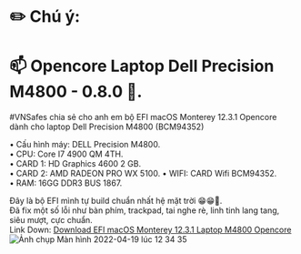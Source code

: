 # ✏️  Chú ý: 
# 📫 Opencore Laptop Dell Precision M4800 - 0.8.0 🥰.              
 
#VNSafes chia sẻ cho anh em bộ EFI macOS Monterey 12.3.1 Opencore dành cho laptop Dell Precision M4800 (BCM94352)

• Cấu hình máy: DELL Precision M4800.                                 
• CPU: Core I7 4900 QM 4TH.                                                     
• CARD 1: HD Graphics 4600 2 GB.                                           
• CARD 2: AMD RADEON PRO WX 5100.
• WIFI: CARD Wifi BCM94352.                                                    
• RAM: 16GG DDR3 BUS 1867.                     

Đây là bộ EFI mình tự build chuẩn nhất hệ mặt trời 😁😁🤪.                                                                                                   
Đã fix một số lỗi như bàn phím, trackpad, tai nghe rè, linh tinh lang tang, siêu mượt, cực chuẩn.                                                  
Link Down: [Download EFI macOS Monterey 12.3.1 Laptop  M4800 Opencore](https://drive.google.com/file/d/12XHG2GisLNJZe0umPrHU3WXIxbSz6bEP/view?usp=sharing)                    
![Ảnh chụp Màn hình 2022-04-19 lúc 12 34 35](https://user-images.githubusercontent.com/103987160/163943326-f0feba96-c7ee-4e5e-8a48-26573a480818.png)
